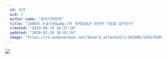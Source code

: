 ```yaml
---
  id: 429
  uid: 2
  author_name: "정의기억연대"
  title: "1400차 수요시위&amp;7차 세계일본군'위안부'기림일 감사인사"
  created: "2019-08-16 18:27:10"
  updated: "2020-01-28 16:02:54"
  image: "https://r2.womenandwar.net/kboard_attached/1/201908/5d5676d89c9091826422.jpg"
---
```

![](https://r2.womenandwar.net/kboard_attached/1/201908/5d5676d89c9091826422.jpg)